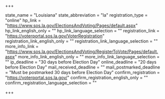 +++

state_name = "Louisiana"
state_abbreviation = "la"
registration_type = "online"
hp_link = "https://www.sos.la.gov/ElectionsAndVoting/Pages/default.aspx"
hp_link_english_only = ""
hp_link_language_selection = ""
registration_link = "https://voterportal.sos.la.gov/VoterRegistration"
registration_link_english_only = ""
registration_link_language_selection = ""
more_info_link = "https://www.sos.la.gov/ElectionsAndVoting/RegisterToVote/Pages/default.aspx"
more_info_link_english_only = ""
more_info_link_language_selection = ""
ip_deadline = "30 days before Election Day"
online_deadline = "20 days before Election Day"
mail_received_deadline = ""
mail_postmarked_deadline = "Must be postmarked 30 days before Election Day"
confirm_registration = "https://voterportal.sos.la.gov/"
confirm_registration_english_only = ""
confirm_registration_language_selection = ""

+++